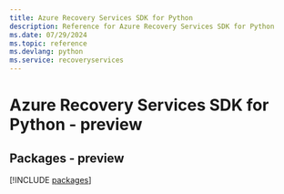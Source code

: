 ```yaml
---
title: Azure Recovery Services SDK for Python
description: Reference for Azure Recovery Services SDK for Python
ms.date: 07/29/2024
ms.topic: reference
ms.devlang: python
ms.service: recoveryservices
---
```

# Azure Recovery Services SDK for Python - preview
## Packages - preview
[!INCLUDE [packages](recovery-services-index.md)]